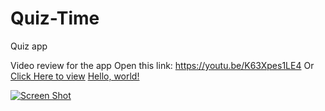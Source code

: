# Quiz-Time
Quiz app

Video review for the app
Open this link: https://youtu.be/K63Xpes1LE4
Or [Click Here to view](https://youtu.be/K63Xpes1LE4)
<a href="https://youtu.be/K63Xpes1LE4" target="_blank">Hello, world!</a>

[![Screen Shot](project_ScreenShot.jpg)]()
